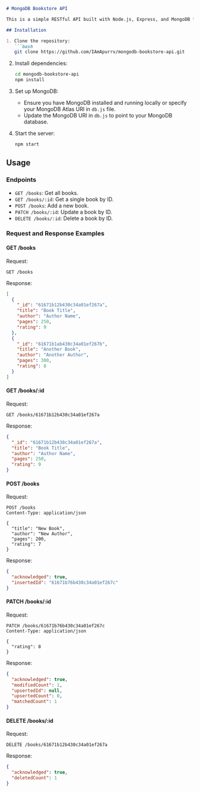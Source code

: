 ```markdown
# MongoDB Bookstore API

This is a simple RESTful API built with Node.js, Express, and MongoDB for managing a bookstore. It allows you to perform CRUD operations on books stored in a MongoDB database.

## Installation

1. Clone the repository:
   ```bash
   git clone https://github.com/IAmApurrv/mongodb-bookstore-api.git
   ```

2. Install dependencies:
   ```bash
   cd mongodb-bookstore-api
   npm install
   ```

3. Set up MongoDB:
   - Ensure you have MongoDB installed and running locally or specify your MongoDB Atlas URI in `db.js` file.
   - Update the MongoDB URI in `db.js` to point to your MongoDB database.

4. Start the server:
   ```bash
   npm start
   ```

## Usage

### Endpoints

- `GET /books`: Get all books.
- `GET /books/:id`: Get a single book by ID.
- `POST /books`: Add a new book.
- `PATCH /books/:id`: Update a book by ID.
- `DELETE /books/:id`: Delete a book by ID.

### Request and Response Examples

#### GET /books

Request:
```http
GET /books
```

Response:
```json
[
  {
    "_id": "61671b12b430c34a01ef267a",
    "title": "Book Title",
    "author": "Author Name",
    "pages": 250,
    "rating": 9
  },
  {
    "_id": "61671b1ab430c34a01ef267b",
    "title": "Another Book",
    "author": "Another Author",
    "pages": 300,
    "rating": 8
  }
]
```

#### GET /books/:id

Request:
```http
GET /books/61671b12b430c34a01ef267a
```

Response:
```json
{
  "_id": "61671b12b430c34a01ef267a",
  "title": "Book Title",
  "author": "Author Name",
  "pages": 250,
  "rating": 9
}
```

#### POST /books

Request:
```http
POST /books
Content-Type: application/json

{
  "title": "New Book",
  "author": "New Author",
  "pages": 200,
  "rating": 7
}
```

Response:
```json
{
  "acknowledged": true,
  "insertedId": "61671b76b430c34a01ef267c"
}
```

#### PATCH /books/:id

Request:
```http
PATCH /books/61671b76b430c34a01ef267c
Content-Type: application/json

{
  "rating": 8
}
```

Response:
```json
{
  "acknowledged": true,
  "modifiedCount": 1,
  "upsertedId": null,
  "upsertedCount": 0,
  "matchedCount": 1
}
```

#### DELETE /books/:id

Request:
```http
DELETE /books/61671b12b430c34a01ef267a
```

Response:
```json
{
  "acknowledged": true,
  "deletedCount": 1
}
```

